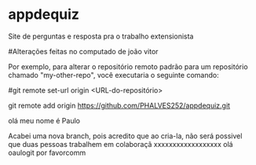 # appdequiz
Site de perguntas e resposta pra o trabalho extensionista

#Alterações feitas no computado de joão vitor

Por exemplo, para alterar o repositório remoto padrão para um repositório chamado "my-other-repo", você executaria o seguinte comando:

#git remote set-url origin <URL-do-repositório>


git remote add origin https://github.com/PHALVES252/appdequiz.git

olá meu nome é Paulo

Acabei uma nova branch, pois acredito que ao cria-la, não será possivel que duas pessoas trabalhem em colaboraçã
xxxxxxxxxxxxxxxxxx
  olá oaulogit
  por favorcomm

  
